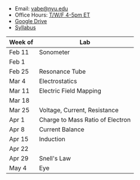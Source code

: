 

- Email: [vabe@nyu.edu](vabe@nyu.edu)
- Office Hours: [T/W/F 4-5pm ET](https://nyu.zoom.us/j/91270104640)
- [Google Drive](https://drive.google.com/drive/folders/1onTfWs8QGWsOP_3PFigj7CvMpJUr_Kn4?usp=sharing)
- [Syllabus](https://github.com/vaabe/phys12/blob/main/info/syllabus.pdf)

| Week of | Lab |
|---	  |---  |
| Feb 11 | Sonometer |
| Feb 1 |		|	
| Feb 25 | Resonance Tube |
| Mar 4	| Electrostatics |
| Mar 11 | Electric Field Mapping |
| Mar 18 |		|	
| Mar 25 | Voltage, Current, Resistance |
| Apr 1 | Charge to Mass Ratio of Electron |
| Apr 8	| Current Balance |
| Apr 15 | Induction | 
| Apr 22 |		|	
| Apr 29 | Snell's Law |
| May 4	| Eye |
